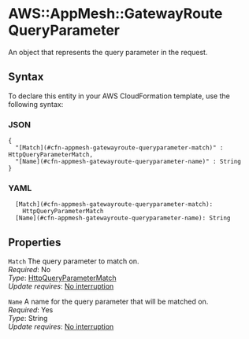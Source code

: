 # AWS::AppMesh::GatewayRoute QueryParameter<a name="aws-properties-appmesh-gatewayroute-queryparameter"></a>

An object that represents the query parameter in the request\.

## Syntax<a name="aws-properties-appmesh-gatewayroute-queryparameter-syntax"></a>

To declare this entity in your AWS CloudFormation template, use the following syntax:

### JSON<a name="aws-properties-appmesh-gatewayroute-queryparameter-syntax.json"></a>

```
{
  "[Match](#cfn-appmesh-gatewayroute-queryparameter-match)" : HttpQueryParameterMatch,
  "[Name](#cfn-appmesh-gatewayroute-queryparameter-name)" : String
}
```

### YAML<a name="aws-properties-appmesh-gatewayroute-queryparameter-syntax.yaml"></a>

```
  [Match](#cfn-appmesh-gatewayroute-queryparameter-match):
    HttpQueryParameterMatch
  [Name](#cfn-appmesh-gatewayroute-queryparameter-name): String
```

## Properties<a name="aws-properties-appmesh-gatewayroute-queryparameter-properties"></a>

`Match` <a name="cfn-appmesh-gatewayroute-queryparameter-match"></a>
The query parameter to match on\.  
_Required_: No  
_Type_: [HttpQueryParameterMatch](aws-properties-appmesh-gatewayroute-httpqueryparametermatch.md)  
_Update requires_: [No interruption](https://docs.aws.amazon.com/AWSCloudFormation/latest/UserGuide/using-cfn-updating-stacks-update-behaviors.html#update-no-interrupt)

`Name` <a name="cfn-appmesh-gatewayroute-queryparameter-name"></a>
A name for the query parameter that will be matched on\.  
_Required_: Yes  
_Type_: String  
_Update requires_: [No interruption](https://docs.aws.amazon.com/AWSCloudFormation/latest/UserGuide/using-cfn-updating-stacks-update-behaviors.html#update-no-interrupt)
